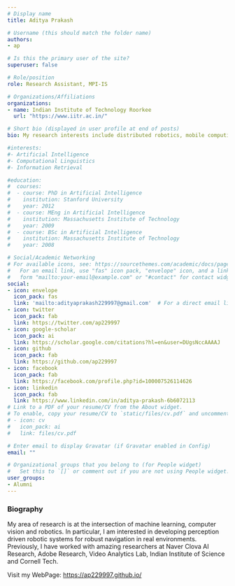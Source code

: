```yaml
---
# Display name
title: Aditya Prakash

# Username (this should match the folder name)
authors:
- ap

# Is this the primary user of the site?
superuser: false

# Role/position
role: Research Assistant, MPI-IS

# Organizations/Affiliations
organizations:
- name: Indian Institute of Technology Roorkee
  url: "https://www.iitr.ac.in/"

# Short bio (displayed in user profile at end of posts)
bio: My research interests include distributed robotics, mobile computing and programmable matter.

#interests:
#- Artificial Intelligence
#- Computational Linguistics
#- Information Retrieval

#education:
#  courses:
#  - course: PhD in Artificial Intelligence
#    institution: Stanford University
#    year: 2012
#  - course: MEng in Artificial Intelligence
#    institution: Massachusetts Institute of Technology
#    year: 2009
#  - course: BSc in Artificial Intelligence
#    institution: Massachusetts Institute of Technology
#    year: 2008

# Social/Academic Networking
# For available icons, see: https://sourcethemes.com/academic/docs/page-builder/#icons
#   For an email link, use "fas" icon pack, "envelope" icon, and a link in the
#   form "mailto:your-email@example.com" or "#contact" for contact widget.
social:
- icon: envelope
  icon_pack: fas
  link: 'mailto:adityaprakash229997@gmail.com'  # For a direct email link, use "mailto:test@example.org".
- icon: twitter
  icon_pack: fab
  link: https://twitter.com/ap229997
- icon: google-scholar
  icon_pack: ai
  link: https://scholar.google.com/citations?hl=en&user=DUgsNccAAAAJ
- icon: github
  icon_pack: fab
  link: https://github.com/ap229997
- icon: facebook
  icon_pack: fab
  link: https://facebook.com/profile.php?id=100007526114626
- icon: linkedin
  icon_pack: fab
  link: https://www.linkedin.com/in/aditya-prakash-6b6072113
# Link to a PDF of your resume/CV from the About widget.
# To enable, copy your resume/CV to `static/files/cv.pdf` and uncomment the lines below.
# - icon: cv
#   icon_pack: ai
#   link: files/cv.pdf

# Enter email to display Gravatar (if Gravatar enabled in Config)
email: ""

# Organizational groups that you belong to (for People widget)
#   Set this to `[]` or comment out if you are not using People widget.
user_groups:
- Alumni
---
```


### Biography

My area of research is at the intersection of machine learning, computer vision and robotics. In particular, I am interested in developing perception driven robotic systems for robust navigation in real environments. Previously, I have worked with amazing researchers at Naver Clova AI Research, Adobe Research, Video Analytics Lab, Indian Institute of Science and Cornell Tech.

Visit my WebPage: https://ap229997.github.io/


